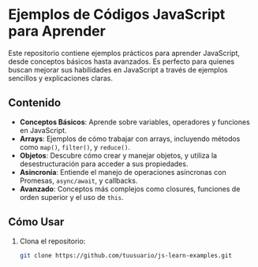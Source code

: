 # Ejemplos de Códigos JavaScript para Aprender

Este repositorio contiene ejemplos prácticos para aprender JavaScript, desde conceptos básicos hasta avanzados. Es perfecto para quienes buscan mejorar sus habilidades en JavaScript a través de ejemplos sencillos y explicaciones claras.

## Contenido

- **Conceptos Básicos**: Aprende sobre variables, operadores y funciones en JavaScript.
- **Arrays**: Ejemplos de cómo trabajar con arrays, incluyendo métodos como `map()`, `filter()`, y `reduce()`.
- **Objetos**: Descubre cómo crear y manejar objetos, y utiliza la desestructuración para acceder a sus propiedades.
- **Asincronía**: Entiende el manejo de operaciones asíncronas con Promesas, `async/await`, y callbacks.
- **Avanzado**: Conceptos más complejos como closures, funciones de orden superior y el uso de `this`.

## Cómo Usar

1. Clona el repositorio:
   
   ```bash
   git clone https://github.com/tuusuario/js-learn-examples.git
